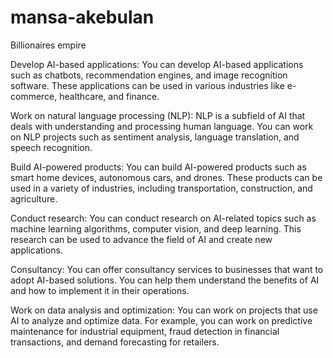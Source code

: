 # mansa-akebulan
Billionaires empire

Develop AI-based applications: You can develop AI-based applications such as chatbots, recommendation engines, and image recognition software. These applications can be used in various industries like e-commerce, healthcare, and finance.

Work on natural language processing (NLP): NLP is a subfield of AI that deals with understanding and processing human language. You can work on NLP projects such as sentiment analysis, language translation, and speech recognition.

Build AI-powered products: You can build AI-powered products such as smart home devices, autonomous cars, and drones. These products can be used in a variety of industries, including transportation, construction, and agriculture.

Conduct research: You can conduct research on AI-related topics such as machine learning algorithms, computer vision, and deep learning. This research can be used to advance the field of AI and create new applications.

Consultancy: You can offer consultancy services to businesses that want to adopt AI-based solutions. You can help them understand the benefits of AI and how to implement it in their operations.

Work on data analysis and optimization: You can work on projects that use AI to analyze and optimize data. For example, you can work on predictive maintenance for industrial equipment, fraud detection in financial transactions, and demand forecasting for retailers.
